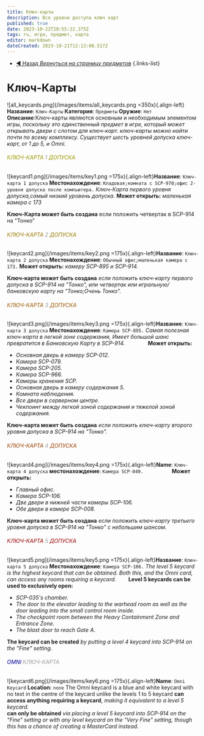 ```yaml
---
title: Ключ-карты
description: Все уровни доступа ключ карт
published: true
date: 2023-10-22T20:55:22.375Z
tags: ru, игра, предмет, карта
editor: markdown
dateCreated: 2023-10-21T12:13:08.517Z
---
```


- [:arrow_backward: Назад *Вернуться на страницу предметов*](/ru/game/items#предметы)
{.links-list}
# Ключ-Карты
![all_keycards.png](/images/items/all_keycards.png =350x){.align-left}**Название**: `Ключ-Карты`
**Категория**: `Предметы`
**Оружие**: `Нет`
⠀
 ⠀
**Описание**:Ключ-карты являются основным и необходимым элементом игры, *поскольку это единственный предмет в игре, который может открывать двери с слотом для ключ-карт. ключ-карты можно найти почти по всему комплексу. Существует шесть уровней допуска ключ-карт, от 1 до 5, и Omni.*
###### <font color="#989701">КЛЮЧ-КАРТА</font> <font color="#9a9a9a">1</font> <font color="#989701">ДОПУСКА</font>
![keycard1.png](/images/items/key1.png =175x){.align-left}**Название**: `Ключ-карта 1 допуска`
**Местонахождение**: `Кладовая;комната с SCP-970;офис 2-уровня допуска после компьютера.`
*Ключ-Карта первого уровня допуска,самый низкий уровень допуска.* 
**Может открыть:** *маленькая камера с 173*

**Ключ-Карта может быть создана** если положить четвертак в SCP-914 на "Тонко"
###### <font color="#997802">КЛЮЧ-КАРТА</font> <font color="#9a9a9a">2</font> <font color="#997802">ДОПУСКА</font>
![keycard2.png](/images/items/key2.png =175x){.align-left}**Название**: `Ключ-карта 2 допуска`
**Местонахождение**: `Обычный офис;маленькая камера с 173.`
**Может открыть:** *камеру SCP-895  и SCP-914.*

**Ключ-карта может быть создана** *если положить ключ-карту первого допуска в SCP-914 на "Тонко", или четвертак или игральную/банковскую карту на "Тонко;Очень Тонко".*

###### <font color="#985901">КЛЮЧ-КАРТА</font> <font color="#9a9a9a">3</font> <font color="#985901">ДОПУСКА</font>
![keycard3.png](/images/items/key3.png =175x){.align-left}**Название**: `Ключ-карта 3 допуска`
**Местонахождение**: `Камера SCP-895.`
*Самая полезная ключ-карта в легкой зоне содержания,
Имеет большой шанс превратится в Банковскую Карту в SCP-914.*
⠀
⠀
⠀
⠀
**Может открыть:**
- *Основная дверь в камеру SCP-012.*
- *Камера SCP-079.*
- *Камера SCP-205.*
- *Камера SCP-966.*
- *Камеры хранения SCP.*
- *Основная дверь в камеру содержания 5.*
- *Комната наблюдения.*
- *Все двери в серверном центре.*
- *Чекпоинт между легкой зоной содержания и тяжелой зоной содержания.*

**Ключ-карта может быть создана** *если положить ключ-карту второго уровня допуска в SCP-914 на "Тонко".*
###### <font color="#9a4001">КЛЮЧ-КАРТА</font> <font color="#9a9a9a">4</font> <font color="#9a4001">ДОПУСКА</font>
![keycard4.png](/images/items/key4.png =175x){.align-left}**Name**: `Ключ-карта 4 допуска`
**местонахождение**: `Камера SCP-049.`
⠀
⠀
⠀
⠀
⠀
**Может открыть:**
- *Главный офис.*
- *Камера SCP-106.*
- *Две двери в нижней части камеры SCP-106.*
- *Обе двери в камере SCP-008.*

**Ключ-карта может быть создана** *если положить ключ-карту третьего уровня допуска в SCP-914 на "Тонко" с небольшим шансом.*
###### <font color="#9b0201">КЛЮЧ-КАРТА</font> <font color="#9a9a9a">5</font> <font color="#9b0201">ДОПУСКА</font>
![keycard5.png](/images/items/key5.png =175x){.align-left}**Название**: `Ключ-карта 5 допуска`
**Местонахождение**: `Камера SCP-106.`
*The level 5 keycard is the highest keycard that can be obtained. Both this, and the Omni card, can access any rooms requiring a keycard.*
⠀
⠀
**Level 5 keycards can be used to exclusively open:**

- *SCP-035's chamber.*
- *The door to the elevator leading to the warhead room as well as the door leading into the small control room inside.*
- *The checkpoint room between the Heavy Containment Zone and Entrance Zone.*
- *The blast door to reach Gate A.*

**The keycard can be created** *by putting a level 4 keycard into SCP-914 on the "Fine" setting.*
###### <font color="#02029b">OMNI</font> <font color="#9a9a9a">КЛЮЧ-КАРТА</font>
![keycard6.png](/images/items/key6.png =175x){.align-left}**Name**: `Omni Keycard`
**Location**: `none`
The Omni keycard is a blue and white keycard with no text in the  centre of the keycard unlike the levels 1 to 5 keycard
**can access anything requiring a keycard**, *making it equivalent to a level 5 keycard.*  
**can only be obtained** *via placing a level 5 keycard into SCP-914 on the "Fine" setting 
or with any level keycard on the "Very Fine" setting, though this has a chance of creating a MasterCard instead.*